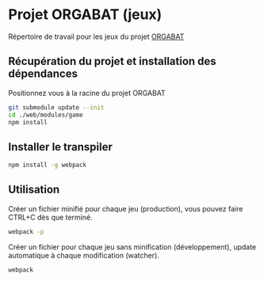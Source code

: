 # Projet ORGABAT (jeux)
Répertoire de travail pour les jeux du projet [ORGABAT]

## Récupération du projet et installation des dépendances
Positionnez vous à la racine du projet ORGABAT
```sh
git submodule update --init
cd ./web/modules/game
npm install
```

## Installer le transpiler
```sh
npm install -g webpack
```

## Utilisation
Créer un fichier minifié pour chaque jeu (production),
vous pouvez faire CTRL+C dès que terminé.
```sh
webpack -p
```

Créer un fichier pour chaque jeu sans minification (développement),
update automatique à chaque modification (watcher).
```sh
webpack
```







[ORGABAT]: <https://github.com/Five52/orgabat>
